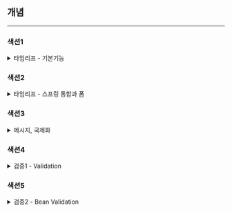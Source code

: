 ## 개념

--------------------------
### 색션1

<details>
<summary>타임리프 - 기본기능</summary>

※ 타임리프 특징
- 서버 사이드 html 렌더링 (ssr)
- 네츄럴 템플릿
- 스프링 통합 지원

- 타임리프는 기본적으로 이스케이프를 제공한다.
  - escape
    - `<` --> `$lt;`
    - `>` --> `$gt;`
  - escape 미 사용
    - `th:text` --> `th:utext`
    - `[[]]` --> `[()]`

- 지역 변수 선언
  - `th:with`
  - 선언한 테그 안에서만 사용할 수 있다.

※ 기본 표현식
- 간단한 표현
  - 변수 표현 : ${}
  - 콘텐츠 안에서 직접 데이터 출력 [[${...}]]
  - 선택 변수 표현 : *{}
  - 메시지 표현 : #{}
  - 링크 url 표현 : @{}
  - 조각 표현 : ~{}
- 문자 연산
  - 문자 합치기 : +
  - 리터럴 대체 : |the name is ${name}|
- 비교와 동등
  - 비교 : >, <, >=, <= (gt, lt, ge, le)
  - 동등 : ==, != (eq, ne)
- 조건 연상
  - if-then : (if) ? (then)
  - if-then-else : (if) ? (then) | (else)
  - Default : (value) ?: (defaultValue)
- 특별한 토큰
  - No-Operation : _
    - 마치 타임리프가 실행되지 않는 것 처럼 동작한다.
    - html의 내용 그대로 활용할 수 있다.

※ 타임리프 유틸리티 객체들
- `#message` : 메시지, 국제화 처리
- `#uris` : url 이스케이프 지원
- `#dates` : `java.util.Date`서식 지원
- `#calendars` : `java.util.Calendars` 서식 지원
- `#temporals` : 자바 8 날짜 서식 지원
- `#numbers` : 숫자 서식 지원
- `#strings` : 문자 관련 편의 기능
- `#objects` : 객체 관련 기능 제공
- `#bools` : boolean 관련 기능 제공
- `#arrays` : 배열 관련 기능 제공
- `#list`, `#sets`, `#maps` : 컬렉션 관련 기능 제공
- `#ids` : 아이디 처리 관련 기능 제공

※ 타임리프 태그 속성(Attribute)
타임리프는 주로 html 태크에 `th:*` 속성을 지정하는 방식으로 동작.  
`th:*`로 속성을 적용하면 기존 속성을 대체한다. 기존 속성이 없으면 새로 만든다.

- `<input type="checkbox" name="active" checked="false" />`
  - checkbox 는 checked 속성만 있어도 체크가 되어버진다. false 임에도 불구하고
  - 하지만 checked 속성이 없으면 체크가 안된다.
  - 이러만 불편함 때문에 `th:checked` 로 사용한다.

※ 반복
`th:each`
- `<tr th:each="user : ${users}">`
- `list` 뿐만 아니라 배열, `java.util.Iterable`, `java.util.Enumeration`을 구현한 모든 객체를 반복해 사용할 수 있다.

`userStat`
- `<tr th:each="user userStat : ${users}">`
  - 반복의 두번째 파라미터를 설정해서 반복의 상태를 확인 할 수 있다.
  - 생략하면 지정한 변수(`user`) + `Stat`가 된다.
- 반복 상태 유지 기능
  - `index` : 0 부터 시작하는 값
  - `count` : 1 부터 시작하는 값
  - `event`, `odd` : 홀수, 짝수 여부 (`boolean`)
  - `first`, `last` : 처음. 마지막 여부 (`boolean`)
  - `current` : 현재 객체

※ 조건부
`if`, `unless`(if의 반대)
`switch` : `*`은 만족하는 조건이 없을 때 사용하는 default

※ 자바스크립트 인라인
`<script th:inline="javasript>`
자바스크립트에서 타임리프를 편리하게 사용할 수 있는 자바스크립트 인라인 기능 제공

- 텍스트 렌더링
  - `var username = [[${user.username}]];`
    - 인라인 사용 전 : `var username = userA;`
    - 인라인 사용 후 : `var username = "userA"`

- 자바 스크립트 내추럴 템플릿
  - `var username2 = /*[[${user.username}]]*/ "test username"`
    - 인라인 사용 전 : `var user = BasicController.User(username=userA, age=10);`
      - toString() 호출된 값
    - 인라인 사용 후 : `var user = {"username":"userA", "age":10};`
      - 객체를 json 형태로 변환

※ 템플릿 조각
`template/fragment/footer :: copy` : `template/fragment/footer.html`템플릿에 있는 `th:fragment="copy"`라는 부분을 템플릿 조각으로 가져와서 사용한다는 의미

- 부분 포함 insert
  - `<div th:insert="~{template/fragment/gooter :: copy}"></div>`
  - `th:insert`를 사용하면 `div` 내부에 추가

- 부분 포함 replace
  - `<div th:replace="~{template/fragment/gooter :: copy}"></div>`
  - `th:insert`를 사용하면 `div` 를 대체한다.

- 부분 포한 단순 표현식
  - `<div th:replace="template/fragment/gooter :: copy"></div>`
  - `~{}`를 사용하는 것이 원칙이지만, 템플릿 조각을 사용하는 코드가 단ㅇ순하면 이 부분을 생략할 수 있다.

※ 템플릿 레이아웃
`<head>`에 공통으로 사용하는 `css`,`javascript`같은 공통 정보들을 한 곳에 모아두고, 공통으로 사용하지만  
각 페이지마다 필요한 정보를 더 추가해서 사용하고 싶을 때 사용
- `common_header(~{::title},~{::link})` 
  - ::title : 현재 페이지의 title 태그들을 전달한다.
  - ::link : 현재 페이지의 link 태그들을 전달한다.

※ 템플릿 레이아웃2
`html`에 `th:fragment`속성이 정의되어 있다.  
이 레이아웃 파일을 기본으로 하고 여기에 필요한 내용을 전달해서 부분부분 변경하는 것으로 이해하면 된다.

</details>

### 색션2

<details>
<summary>타임리프 - 스프링 통합과 폼</summary>

※ 타임리프 스프링 통합

**스프링 통합으로 추가 되는 기능들**
- SpringEL 문법 통합
- `${@myBean.doSometing()}`처럼 스프링 빈 호출 지원
- 편리한 폼 관리를 위한 추가 속성
  - `th:object` (기능 강화, 폼 커맨드 객체 선택)
  - `th:field`, `th:errors`, `th:errorclass`
- 폼 컴포넌트 기능
  - checkbox, radio button, List 등을 편리하게 사용할 수 있는 기능 지원
- 스프링 메시지, 국제화 기능의 편리한 통합
- 스프링의 검증, 오류 처리 통합
- 스프링의 변환 서비스 통합(ConversionService)

※ 입력 폼 처리

- `th:object` : 커맨드 객체를 지정한다.
- `*{}` : 선택 변수 식이라고 한다. `th:object`에서 선택한 객체에 접근한다.
- `th:field`
  - HTML 태그의 `id`, `name`, `value` 속성을 자동으로 처리해 준다.

**렌더링 전**
`<input type="text: th:field="*{itemName}" />`

**렌더링 후**
`<input type="text: id="itemName" th:value="*{itemName}" />`

※ 체크 박스 - 멀티
**@ModelAttribute**의 특별한 사용법  
등록 폼, 상세화면, 수정 폼에서 모두 서울, 부산, 제주라는 체크 박스를 반복해서 보여주어야 한다.  
이렇게 하려면 각각의 컨트롤러에서 model.addAttribute() 을 사용해서 페크 박스를 구성하는 데이터를 반복해서 넣어주어야 한다.
`@ModelAttribute`는 이렇게 컨트롤러에 있는 별도의 메소드에 적용할 수 있다.  
이렇게 하면 해당 컨트롤러를 요청할 때 `regions`에서 반환한 값이 자동으로 모델(model)에 담긴다.  
근데 호출 시 마다 호출됨... 성능 문제.. 바뀌지 않으면 static으로 빼자..

※ 라디오 버튼

타임리프에서 enum 직접 접근 ( 비 추천 )
```html
<div th:each="type : ${T(hello.itemservice.domain.item.ItemType).values()}"
```
`${T(hello.itemservice.domain.item.ItemType).values()}` 스프링EL 문법으로 enum을 직접 사용할 수 있다.  
`values()`를 호출하면 해당 enum의 모든 정보가 배열로 반환한다.

</details>

### 색션3

<details>
<summary>메시지, 국제화</summary>

※ 메시지, 국제화 소개

**메시지**
한 설정 파일로 메시지들을 관리 할 수 있다.
- messages.properties
  - `item.itemName = 상품명`
- addForm.html
  - `<label for="itemName" th:text="#{item.itemName}">상품명</label>`
- 파라미터 사용법
  - `hello.name = 안녕 {0}`
  - `<p th:text="#{hello.name(${item.itemName})}"></p>`

**국제화**
설정 파일들을 나라별로 관리한다.
- messages_ko.properties, messages_en.properties
- 일반 적으로 HTTP `accept-language` 헤더 값 사용
- 스프링은 기본적인 메시지와 국제화 기능을 모두 제공, 타임리프도 스프링이 제공하는 메시지와 국제화 기능을 편리하게 통합해서 제공

**LocaleResolver**
스프링은 `Locale`선택 방식을 변경할 수 있도록 `LocaleResolver`라는 인터페이스를 제공  
스프링 부트는 기본으로 `accept-language`를 활용하는 `AcceptHeaderLocalResolver`를 사용

**LocaleResolver 변경**
만약 `Locale` 선택 방식을 변경하면 `LocaleResolver`의 구현체를 변경해서 쿠키나 세션 기반의 `Locale` 선택 기능을 사용할 수 있다.

</details>


### 색션4

<details>
<summary>검증1 - Validation</summary>

※ 검증 직접 처리 - 소개
**상품 저장 검증 실패**
- 검증에 실패한 경우 다시 상품 등록 폼과 전달 받은 데이터를 보여주고, 어떤 값을 잘못 입력했는지 친절하게 알려줘야 한다.

※ BindingResult1
- 스프링이 제공하는 검증 오류 처리
- 필드 오류
  - `bindingResult.addError(new FieldError("item", "itemName", "상품 이름은 필수 입니다."));`
  - 필드에 오류가 있으면 FieldError 객체를 생성해서 bindingResult에 담아두면 된다.
  - `item` : @ModelAttribute 이름
  - `itemName` : 오류가 발생한 필드 이름
  - `defaultMessage ` : 오류 기본 메시지
- 글로벌 오류
  - `bindingResult.addError(new ObjectError("item", "가격 * 수량의 합은 10,000원 이상이여햐 합니다. 현재 값 = " + resultPrice));`
  - ObjectError 객체를 생성해서 bindingResult에 담아두면 된다.
  - `item` : @ModelAttribute 이름
  - `defaultMessage ` : 오류 기본 메시지
- 타임리프 스프링 검증 오류 통합 기능
  - `#fields` : `BindingResult`가 제공하는 검증 오류에 접근할 수 있다.
  - `th:errors` : 해당 필드에 오류가 있는 경우에 태그를 출력한다.
  - `th:errorclass` : `th:field`에서 지정한 필드에 오류가 있으면 `class`정보를 추가한다.

※ BindingResult2
- 스프링이 제공하는 검증 오류를 보관하는 객체
- 검증 오류가 발생하면 여기에 보관하면 된다
- `BindingResult`가 있으면 `@ModleAttribute`에 데이터 바인딩 시 오류가 발생해도 컨트롤러가 호출
  - ex) `@ModleAttribute` 에 바인딩 시 타입 오류가 발생하면?
    - `BindingResult`가 없으면 -> 400 에러 발생 및 우류 페이지 이동
    - `BindingResult`가 있으면 -> 오류 정보 `FieldError`를 `BindingResult` 에 감아서 컨트롤러 정상 호출

BindingResult에 검증 오류 하는 3가지 방법
1. `@ModleAttribute`의 객체에 타입 오류 등으로 바인딩이 실패하는 경우 스프링이 `FieldError`생성해서 `BindingResult`에 넣어준다.
2. 개발자가 직접 넣어준다.
3. `Validator`사용

**주의**
- BindingResult는 검증할 대상 바로 다음에 와야한다. 순서가 중요하다.
- BindingResult는 Model에 자동으로 포함된다.

타임리프의 사용자 입력 값 유지
- `th:field="*{price}"`
- 타임리프의 `th:field`는 정상 상황에는 모델 객체의 값을 사용하지만, 오류가 발생하면 `FieldError`에서 보관한 값을 사용해서 값을 출력한다.

※ 오류 코드와 메시지 처리

**FieldError 생성자**
1. `public FieldError(String objectName, String field, String defaultMessage)`
2. `public FieldError(String objectName, String field, @Nullable Object rejectedValue, boolean bindingFailure, @Nullable String[] codes, @Nullable Object[] arguments, @Nullable String defaultMessage)`
- objectName : 오류가 발생한 객체 이름
- field : 오류 필드
- rejectedValue : 사용자가 입력한 값 (거절된 값)
- bindingFailure : 타입 오류 같은 바인딩 실패인지, 검증 실패인지 구분 값
- codes : 메시지 코드
- arguments : 메시지에서 사용하는 인자
- defaultMessage : 기본 오류 메시지

`rejectValue()`, `reject()`
- BindingResult 가 제공하는 두 메소드를 사용하면, `fieldError`, `ObjectError`를 직업 생성하지 않고, 깔끔하게 검증 오류를 다룰 수 있다.

**MessageCodesResolver**
- 검증 오류 코드로 메시지 코드들을 생성
- `MessageCodesResolver`인터페이스
- 주로 `ObjectError`, `FieldError` 와 함께 사용

**VaildationUtils**
1. `rejectValue()`를 호출
2. `MessageCodeResolver`를 사용해서 요류 코드로 메세지 코드들을 생성
3. `new FiledError()`를 생성하면서 에러 메세지 코드들을 보관
4. `th:errors`에서 에러 코드 메세지를 순서대로 찾고 노출

</details>


### 색션5
<details>
<summary>검증2 - Bean Validation</summary>

**검증 순서**
1. `@ModelAttribute` 각각 필드의 타입 변환 시도
   - 성공
     - 다음
   - 실패
     - `typeMismatch` 로 `FiledErorr` 추가
2. Vaildator 적용

**BeanVaildation 메세지 찾는 순서**
1. 생성된 메세지 순서대로 `messageSource`에서 메세지 찾음
2. 어노테이션 `message`속서 사용 -> `@NotBlank(message = "공백 X" )`
3. 라이브러리가 제공하는 default 값 사용

</details>